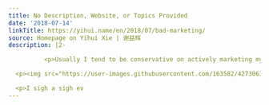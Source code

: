 ```yaml
---
title: No Description, Website, or Topics Provided
date: '2018-07-14'
linkTitle: https://yihui.name/en/2018/07/bad-marketing/
source: Homepage on Yihui Xie | 谢益辉
description: |2-

          <p>Usually I tend to be conservative on actively marketing my own products, but I have also seen people who seem to be totally unaware of marketing, which is a pity in my eyes. A very typical example is a Github repo that has no description, website URL, or topics, which looks like this:</p>

  <p><img src="https://user-images.githubusercontent.com/163582/42730615-8b35a0be-87be-11e8-8095-f891230134be.png#border" alt="No Description, Website, or Topics Provided" /></p>

  <p>I sigh a sigh ev
---
```

